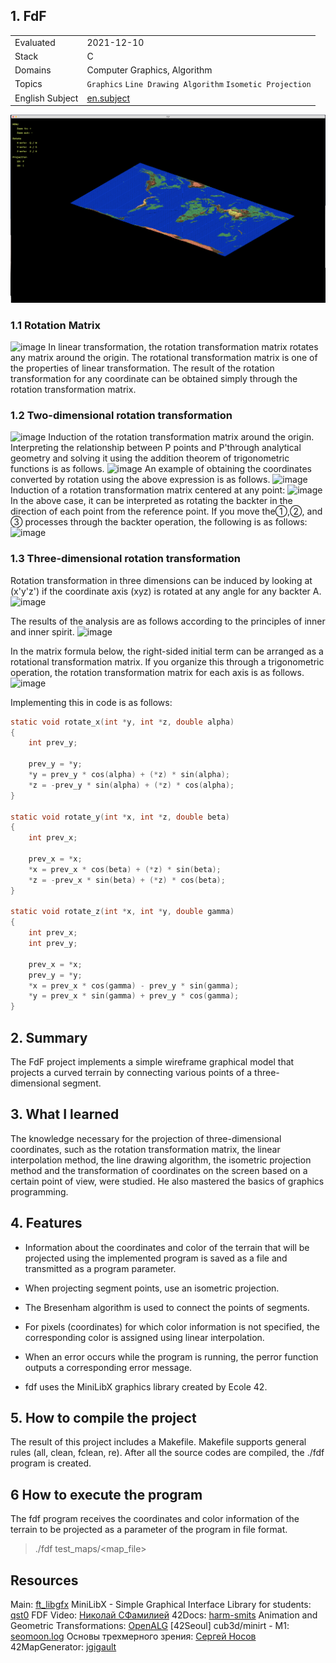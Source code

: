 ## 1. FdF

|   |   |
| - | - |
| Evaluated | 2021-12-10 |
| Stack | C |
| Domains | Computer Graphics, Algorithm |
| Topics | `Graphics` `Line Drawing Algorithm` `Isometic Projection` |
| English Subject | [en.subject](https://github.com/venera111/fdf/blob/master/en.subject.pdf) |

![42.fdf карта](img/fdf.png)

### 1.1 Rotation Matrix
![image](https://user-images.githubusercontent.com/78787523/151947733-6ae06edc-aa36-47f8-a3d0-50a522014dc7.png)
In linear transformation, the rotation transformation matrix rotates any matrix around the origin. The rotational transformation matrix is one of the properties of linear transformation. The result of the rotation transformation for any coordinate can be obtained simply through the rotation transformation matrix.

### 1.2 Two-dimensional rotation transformation
![image](https://user-images.githubusercontent.com/78787523/151947901-27cc37cb-42f5-434d-b599-e92a71f5c3a5.png)
Induction of the rotation transformation matrix around the origin.
Interpreting the relationship between P points and P'through analytical geometry and solving it using the addition theorem of trigonometric functions is as follows.
![image](https://user-images.githubusercontent.com/78787523/151947996-d66cd082-d882-4e20-8d13-ffcbd98ef0f9.png)
An example of obtaining the coordinates converted by rotation using the above expression is as follows.
![image](https://user-images.githubusercontent.com/78787523/151948050-c6be4792-b617-400e-8412-31ed7e33f5df.png)
Induction of a rotation transformation matrix centered at any point:
![image](https://user-images.githubusercontent.com/78787523/151948189-4369062f-ff37-47ee-a759-6b3bcb2e8842.png)
In the above case, it can be interpreted as rotating the backter in the direction of each point from the reference point. If you move the①,②, and ③ processes through the backter operation, the following is as follows:
![image](https://user-images.githubusercontent.com/78787523/151948243-3bef75d1-56c3-4656-8385-ddd5b1da54b0.png)

### 1.3 Three-dimensional rotation transformation
Rotation transformation in three dimensions can be induced by looking at (x'y'z') if the coordinate axis (xyz) is rotated at any angle for any backter A.
![image](https://user-images.githubusercontent.com/78787523/151948405-a1429fd6-93c5-4333-bf4f-e8f3631d64a2.png)

The results of the analysis are as follows according to the principles of inner and inner spirit.
![image](https://user-images.githubusercontent.com/78787523/151948462-c0fd30a2-86e4-4363-8bc4-829bfb4ea065.png)

In the matrix formula below, the right-sided initial term can be arranged as a rotational transformation matrix. If you organize this through a trigonometric operation, the rotation transformation matrix for each axis is as follows.
![image](https://user-images.githubusercontent.com/78787523/151948522-a0d56ef2-72d9-4594-b71e-73d0f3e70094.png)

Implementing this in code is as follows:
```C
static void	rotate_x(int *y, int *z, double alpha)
{
	int	prev_y;

	prev_y = *y;
	*y = prev_y * cos(alpha) + (*z) * sin(alpha);
	*z = -prev_y * sin(alpha) + (*z) * cos(alpha);
}

static void	rotate_y(int *x, int *z, double beta)
{
	int	prev_x;

	prev_x = *x;
	*x = prev_x * cos(beta) + (*z) * sin(beta);
	*z = -prev_x * sin(beta) + (*z) * cos(beta);
}

static void	rotate_z(int *x, int *y, double gamma)
{
	int	prev_x;
	int	prev_y;

	prev_x = *x;
	prev_y = *y;
	*x = prev_x * cos(gamma) - prev_y * sin(gamma);
	*y = prev_x * sin(gamma) + prev_y * cos(gamma);
}
```


## 2. Summary
The FdF project implements a simple wireframe graphical model that projects a curved terrain by connecting various points of a three-dimensional segment.

## 3. What I learned
The knowledge necessary for the projection of three-dimensional coordinates, such as the rotation transformation matrix, the linear interpolation method, the line drawing algorithm, the isometric projection method and the transformation of coordinates on the screen based on a certain point of view, were studied. He also mastered the basics of graphics programming.

## 4. Features
* Information about the coordinates and color of the terrain that will be projected using the implemented program is saved as a file and transmitted as a program parameter.
* When projecting segment points, use an isometric projection.

* The Bresenham algorithm is used to connect the points of segments.

* For pixels (coordinates) for which color information is not specified, the corresponding color is assigned using linear interpolation.

* When an error occurs while the program is running, the perror function outputs a corresponding error message.

* fdf uses the MiniLibX graphics library created by Ecole 42.

## 5. How to compile the project
The result of this project includes a Makefile. Makefile supports general rules (all, clean, fclean, re). After all the source codes are compiled, the ./fdf program is created.

## 6 How to execute the program
The fdf program receives the coordinates and color information of the terrain to be projected as a parameter of the program in file format.
> ./fdf test_maps/<map_file>

## Resources
Main: [ft_libgfx](https://github.com/qst0/ft_libgfx)
MiniLibX - Simple Graphical Interface Library for students: [qst0](https://qst0.github.io/ft_libgfx/man_mlx.html)
FDF Video: [Николай СФамилией](https://www.youtube.com/watch?v=10P59aOgi68)
42Docs: [harm-smits](https://harm-smits.github.io/42docs/)
Animation and Geometric Transformations: [OpenALG](https://alg.manifoldapp.org/read/computer-graphics-and-multimedia/section/7d42ae69-a732-4050-9a39-11d84e123b7e)
[42Seoul] cub3d/minirt - M1: [seomoon.log](https://velog.io/@seomoon/M1-%EB%A7%A5%EC%97%90%EC%84%9C-minilibX-%EC%8B%A4%ED%96%89%ED%95%98%EA%B8%B0-42-cub3dminiRT)
Основы трехмерного зрения: [Сергей Носов](https://delta-course.org/docs/delta7/Day8/Delta7D8L1.pdf)
42MapGenerator: [jgigault](https://github.com/jgigault/42MapGenerator)

